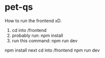 # pet-qs

How to run the frontend xD.
1. cd into /frontend
2. probably run:
    npm install
3. run this command: 
    npm run dev

 npm install next 
 cd into /frontend
 npm run dev